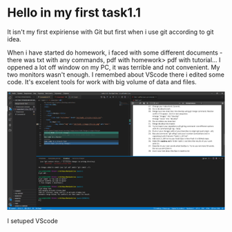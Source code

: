 # **Hello in my first task1.1**

It isn't my first expiriense with Git but first when i use git according to git idea.

When i have started do homework, i faced with some different documents - there was txt with any commands, pdf with homework> pdf with tutorial... I oppened a lot off window on my PC, it was terrible and not convenient. My two monitors wasn't enough.
I remembed about VScode there i edited some code. It's excelent tools for work with big volume of data and files.

![VScode workspace](https://github.com/Gnoblinys/DevOps_online_Kyiv_2021Q4/blob/master/m1/task1.1/images/VScode.png?raw=true)


I setuped VScode
